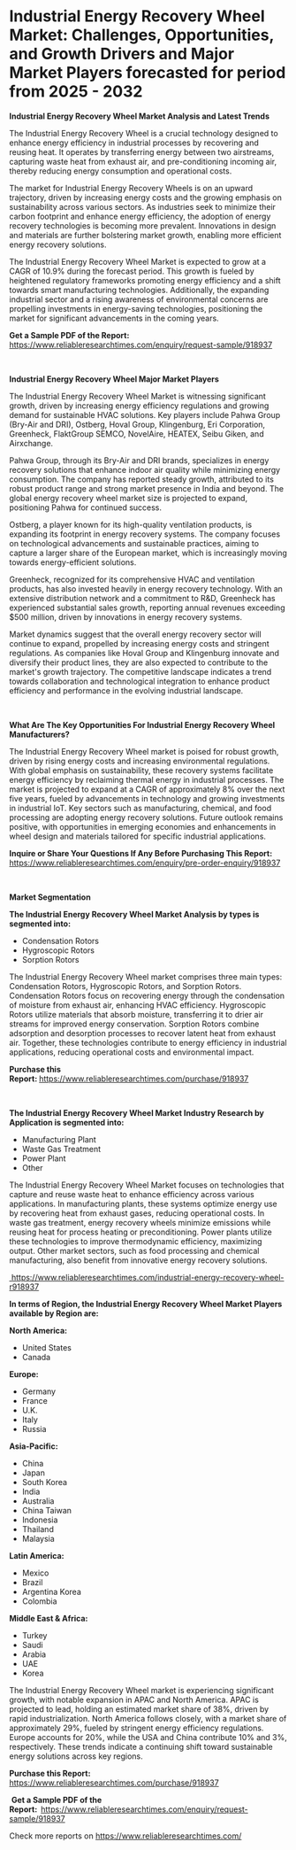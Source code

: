 <p><h1>Industrial Energy Recovery Wheel Market: Challenges, Opportunities, and Growth Drivers and Major Market Players forecasted for period from 2025 - 2032</h1></p><p><strong>Industrial Energy Recovery Wheel Market Analysis and Latest Trends</strong></p>
<p><p>The Industrial Energy Recovery Wheel is a crucial technology designed to enhance energy efficiency in industrial processes by recovering and reusing heat. It operates by transferring energy between two airstreams, capturing waste heat from exhaust air, and pre-conditioning incoming air, thereby reducing energy consumption and operational costs. </p><p>The market for Industrial Energy Recovery Wheels is on an upward trajectory, driven by increasing energy costs and the growing emphasis on sustainability across various sectors. As industries seek to minimize their carbon footprint and enhance energy efficiency, the adoption of energy recovery technologies is becoming more prevalent. Innovations in design and materials are further bolstering market growth, enabling more efficient energy recovery solutions.</p><p>The Industrial Energy Recovery Wheel Market is expected to grow at a CAGR of 10.9% during the forecast period. This growth is fueled by heightened regulatory frameworks promoting energy efficiency and a shift towards smart manufacturing technologies. Additionally, the expanding industrial sector and a rising awareness of environmental concerns are propelling investments in energy-saving technologies, positioning the market for significant advancements in the coming years.</p></p>
<p><strong>Get a Sample PDF of the Report:&nbsp;</strong> <a href="https://www.reliableresearchtimes.com/enquiry/request-sample/918937?utm_campaign=2770&utm_medium=2&utm_source=Github&utm_content=ia&utm_term=28022025&utm_id=industrial-energy-recovery-wheel">https://www.reliableresearchtimes.com/enquiry/request-sample/918937</a></p>
<p>&nbsp;</p>
<p><strong>Industrial Energy Recovery Wheel Major Market Players</strong></p>
<p><p>The Industrial Energy Recovery Wheel Market is witnessing significant growth, driven by increasing energy efficiency regulations and growing demand for sustainable HVAC solutions. Key players include Pahwa Group (Bry-Air and DRI), Ostberg, Hoval Group, Klingenburg, Eri Corporation, Greenheck, FlaktGroup SEMCO, NovelAire, HEATEX, Seibu Giken, and Airxchange.</p><p>Pahwa Group, through its Bry-Air and DRI brands, specializes in energy recovery solutions that enhance indoor air quality while minimizing energy consumption. The company has reported steady growth, attributed to its robust product range and strong market presence in India and beyond. The global energy recovery wheel market size is projected to expand, positioning Pahwa for continued success.</p><p>Ostberg, a player known for its high-quality ventilation products, is expanding its footprint in energy recovery systems. The company focuses on technological advancements and sustainable practices, aiming to capture a larger share of the European market, which is increasingly moving towards energy-efficient solutions.</p><p>Greenheck, recognized for its comprehensive HVAC and ventilation products, has also invested heavily in energy recovery technology. With an extensive distribution network and a commitment to R&D, Greenheck has experienced substantial sales growth, reporting annual revenues exceeding $500 million, driven by innovations in energy recovery systems.</p><p>Market dynamics suggest that the overall energy recovery sector will continue to expand, propelled by increasing energy costs and stringent regulations. As companies like Hoval Group and Klingenburg innovate and diversify their product lines, they are also expected to contribute to the market's growth trajectory. The competitive landscape indicates a trend towards collaboration and technological integration to enhance product efficiency and performance in the evolving industrial landscape.</p></p>
<p>&nbsp;</p>
<p><strong>What Are The Key Opportunities For Industrial Energy Recovery Wheel Manufacturers?</strong></p>
<p><p>The Industrial Energy Recovery Wheel market is poised for robust growth, driven by rising energy costs and increasing environmental regulations. With global emphasis on sustainability, these recovery systems facilitate energy efficiency by reclaiming thermal energy in industrial processes. The market is projected to expand at a CAGR of approximately 8% over the next five years, fueled by advancements in technology and growing investments in industrial IoT. Key sectors such as manufacturing, chemical, and food processing are adopting energy recovery solutions. Future outlook remains positive, with opportunities in emerging economies and enhancements in wheel design and materials tailored for specific industrial applications.</p></p>
<p><strong>Inquire or Share Your Questions If Any Before Purchasing This Report:</strong> <a href="https://www.reliableresearchtimes.com/enquiry/pre-order-enquiry/918937?utm_campaign=2770&utm_medium=2&utm_source=Github&utm_content=ia&utm_term=28022025&utm_id=industrial-energy-recovery-wheel">https://www.reliableresearchtimes.com/enquiry/pre-order-enquiry/918937</a></p>
<p>&nbsp;</p>
<p><strong>Market Segmentation</strong></p>
<p><strong>The Industrial Energy Recovery Wheel Market Analysis by types is segmented into:</strong></p>
<p><ul><li>Condensation Rotors</li><li>Hygroscopic Rotors</li><li>Sorption Rotors</li></ul></p>
<p><p>The Industrial Energy Recovery Wheel market comprises three main types: Condensation Rotors, Hygroscopic Rotors, and Sorption Rotors. Condensation Rotors focus on recovering energy through the condensation of moisture from exhaust air, enhancing HVAC efficiency. Hygroscopic Rotors utilize materials that absorb moisture, transferring it to drier air streams for improved energy conservation. Sorption Rotors combine adsorption and desorption processes to recover latent heat from exhaust air. Together, these technologies contribute to energy efficiency in industrial applications, reducing operational costs and environmental impact.</p></p>
<p><strong>Purchase this Report:&nbsp;</strong><a href="https://www.reliableresearchtimes.com/purchase/918937?utm_campaign=2770&utm_medium=2&utm_source=Github&utm_content=ia&utm_term=28022025&utm_id=industrial-energy-recovery-wheel">https://www.reliableresearchtimes.com/purchase/918937</a></p>
<p>&nbsp;</p>
<p><strong>The Industrial Energy Recovery Wheel Market Industry Research by Application is segmented into:</strong></p>
<p><ul><li>Manufacturing Plant</li><li>Waste Gas Treatment</li><li>Power Plant</li><li>Other</li></ul></p>
<p><p>The Industrial Energy Recovery Wheel Market focuses on technologies that capture and reuse waste heat to enhance efficiency across various applications. In manufacturing plants, these systems optimize energy use by recovering heat from exhaust gases, reducing operational costs. In waste gas treatment, energy recovery wheels minimize emissions while reusing heat for process heating or preconditioning. Power plants utilize these technologies to improve thermodynamic efficiency, maximizing output. Other market sectors, such as food processing and chemical manufacturing, also benefit from innovative energy recovery solutions.</p></p>
<p><a href="https://www.reliableresearchtimes.com/industrial-energy-recovery-wheel-r918937?utm_campaign=2770&utm_medium=2&utm_source=Github&utm_content=ia&utm_term=28022025&utm_id=industrial-energy-recovery-wheel">&nbsp;https://www.reliableresearchtimes.com/industrial-energy-recovery-wheel-r918937</a></p>
<p><strong>In terms of Region, the Industrial Energy Recovery Wheel Market Players available by Region are:</strong></p>
<p>
    <p> <strong> North America: </strong>
        <ul>
            <li>United States</li>
            <li>Canada</li>
        </ul>
        </p> 
    <p> <strong> Europe: </strong>
        <ul>
            <li>Germany</li>
            <li>France</li>
            <li>U.K.</li>
            <li>Italy</li>
            <li>Russia</li>
        </ul>
        </p> 
    <p> <strong> Asia-Pacific: </strong>
        <ul>
            <li>China</li>
            <li>Japan</li>
            <li>South Korea</li>
            <li>India</li>
            <li>Australia</li>
            <li>China Taiwan</li>
            <li>Indonesia</li>
            <li>Thailand</li>
            <li>Malaysia</li>
        </ul>
        </p> 
    <p> <strong> Latin America: </strong>
        <ul>
            <li>Mexico</li>
            <li>Brazil</li>
            <li>Argentina Korea</li>
            <li>Colombia</li>
        </ul>
        </p> 
    <p> <strong> Middle East & Africa: </strong>
        <ul>
            <li>Turkey</li>
            <li>Saudi</li>
            <li>Arabia</li>
            <li>UAE</li>
            <li>Korea</li>
        </ul>
    </p>
    </p>
<p><p>The Industrial Energy Recovery Wheel market is experiencing significant growth, with notable expansion in APAC and North America. APAC is projected to lead, holding an estimated market share of 38%, driven by rapid industrialization. North America follows closely, with a market share of approximately 29%, fueled by stringent energy efficiency regulations. Europe accounts for 20%, while the USA and China contribute 10% and 3%, respectively. These trends indicate a continuing shift toward sustainable energy solutions across key regions.</p></p>
<p><strong>Purchase this Report: </strong><a href="https://www.reliableresearchtimes.com/purchase/918937?utm_campaign=2770&utm_medium=2&utm_source=Github&utm_content=ia&utm_term=28022025&utm_id=industrial-energy-recovery-wheel">https://www.reliableresearchtimes.com/purchase/918937</a></p>
<p>&nbsp;<strong>Get a Sample PDF of the Report:&nbsp;&nbsp;</strong><a href="https://www.reliableresearchtimes.com/enquiry/request-sample/918937?utm_campaign=2770&utm_medium=2&utm_source=Github&utm_content=ia&utm_term=28022025&utm_id=industrial-energy-recovery-wheel">https://www.reliableresearchtimes.com/enquiry/request-sample/918937</a></p>
<p><strong></strong></p>
<p>Check more reports on <a href="https://www.reliableresearchtimes.com/?utm_campaign=2770&utm_medium=2&utm_source=Github&utm_content=ia&utm_term=28022025&utm_id=industrial-energy-recovery-wheel">https://www.reliableresearchtimes.com/</a></p>